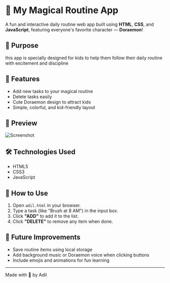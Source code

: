 # 🧭 My Magical Routine App

A fun and interactive daily routine web app built using **HTML**, **CSS**, and **JavaScript**, featuring everyone's favorite character — **Doraemon**!

## 🎯 Purpose
this app is specially designed for kids to help them follow their daily routine with excitement and discipline

## 🌟 Features
- Add new tasks to your magical routine
- Delete tasks easily
- Cute Doraemon design to attract kids
- Simple, colorful, and kid-friendly layout

## 📸 Preview
![Screenshot](doraemonimage.jpg)

## 🛠️ Technologies Used
- HTML5
- CSS3
- JavaScript

## 🚀 How to Use
1. Open `adil.html` in your browser.
2. Type a task (like "Brush at 8 AM") in the input box.
3. Click **"ADD"** to add it to the list.
4. Click **"DELETE"** to remove any item when done.

## 🔮 Future Improvements
- Save routine items using local storage
- Add background music or Doraemon voice when clicking buttons
- Include emojis and animations for fun learning

---

Made with 💙 by Adil
